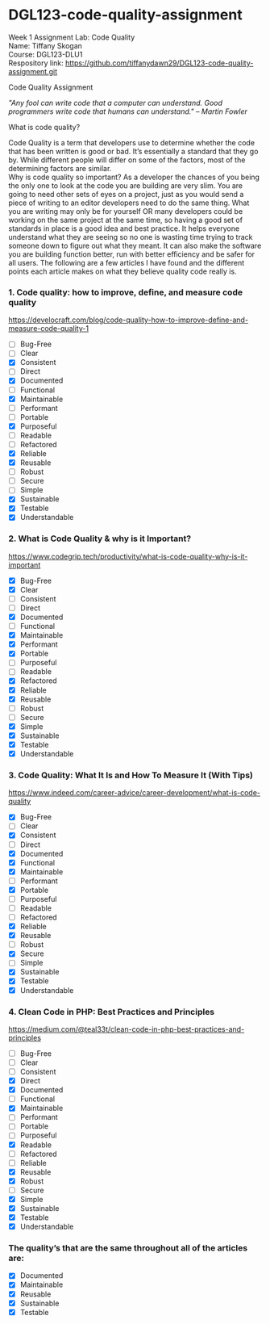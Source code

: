 # DGL123-code-quality-assignment  
Week 1 Assignment Lab: Code Quality  
Name: Tiffany Skogan  
Course: DGL123-DLU1  
Respository link: https://github.com/tiffanydawn29/DGL123-code-quality-assignment.git  


Code Quality Assignment  

*"Any fool can write code that a computer can understand. Good programmers write code that humans can understand." – Martin Fowler*  

What is code quality?  

Code Quality is a term that developers use to determine whether the code that has been written is good or bad. It’s essentially a standard that they go by.
While different people will differ on some of the factors, most of the determining factors are similar.  
Why is code quality so important?
As a developer the chances of you being the only one to look at the code you are building are very slim. You are going to need other sets of eyes on a project, just as you would send a piece of writing to an editor developers need to do the same thing. What you are writing may only be for yourself OR many developers could be working on the same project at the same time, so having a good set of standards in place is a good idea and best practice. It helps everyone understand what they are seeing so no one is wasting time trying to track someone down to figure out what they meant. It can also make the software you are building function better, run with better efficiency and be safer for all users.
The following are a few articles I have found and the different points each article makes on what they believe quality code really is.  


### 1. Code quality: how to improve, define, and measure code quality

https://develocraft.com/blog/code-quality-how-to-improve-define-and-measure-code-quality-1
- [ ]	Bug-Free
- [ ]	Clear
- [x]	Consistent
- [ ]	Direct
- [x]	Documented
- [ ]	Functional
- [x]	Maintainable
- [ ]	Performant
- [ ]	Portable
- [x]	Purposeful
- [ ]	Readable
- [ ]	Refactored
- [x]	Reliable
- [x]	Reusable
- [ ]	Robust
- [ ]	Secure
- [ ]	Simple
- [x]	Sustainable
- [x]	Testable
- [x]	Understandable

### 2. What is Code Quality & why is it Important?

https://www.codegrip.tech/productivity/what-is-code-quality-why-is-it-important
- [x]	Bug-Free
- [x]	Clear
- [ ]	Consistent
- [ ]	Direct
- [x]	Documented
- [ ]	Functional
- [x]	Maintainable
- [x]	Performant
- [x]	Portable
- [ ]	Purposeful
- [ ]	Readable
- [x]	Refactored
- [x]	Reliable
- [x]	Reusable
- [ ]	Robust
- [ ]	Secure
- [x]	Simple
- [x]	Sustainable
- [x]	Testable
- [x]	Understandable

### 3. Code Quality: What It Is and How To Measure It (With Tips)

https://www.indeed.com/career-advice/career-development/what-is-code-quality
- [x]	Bug-Free
- [ ]	Clear
- [x]	Consistent
- [ ]	Direct
- [x]	Documented
- [x]	Functional
- [x]	Maintainable
- [ ]	Performant
- [x]	Portable
- [ ]	Purposeful
- [ ]	Readable
- [ ]	Refactored
- [x]	Reliable
- [x]	Reusable
- [ ]	Robust
- [x]	Secure
- [ ]	Simple
- [x]	Sustainable
- [x]	Testable
- [x]	Understandable

### 4. Clean Code in PHP: Best Practices and Principles

https://medium.com/@teal33t/clean-code-in-php-best-practices-and-principles
- [ ]	Bug-Free
- [ ]	Clear
- [ ]	Consistent
- [x]	Direct
- [x]	Documented
- [ ]	Functional
- [x]	Maintainable
- [ ]	Performant
- [ ]	Portable
- [ ]	Purposeful
- [x]	Readable
- [ ]	Refactored
- [ ]	Reliable
- [x]	Reusable
- [x]	Robust
- [ ]	Secure
- [x]	Simple
- [x]	Sustainable
- [x]	Testable
- [x]	Understandable

### The quality’s that are the same throughout all of the articles are:

- [x]	Documented
- [x]	Maintainable
- [x]	Reusable
- [x]	Sustainable
- [x]	Testable
